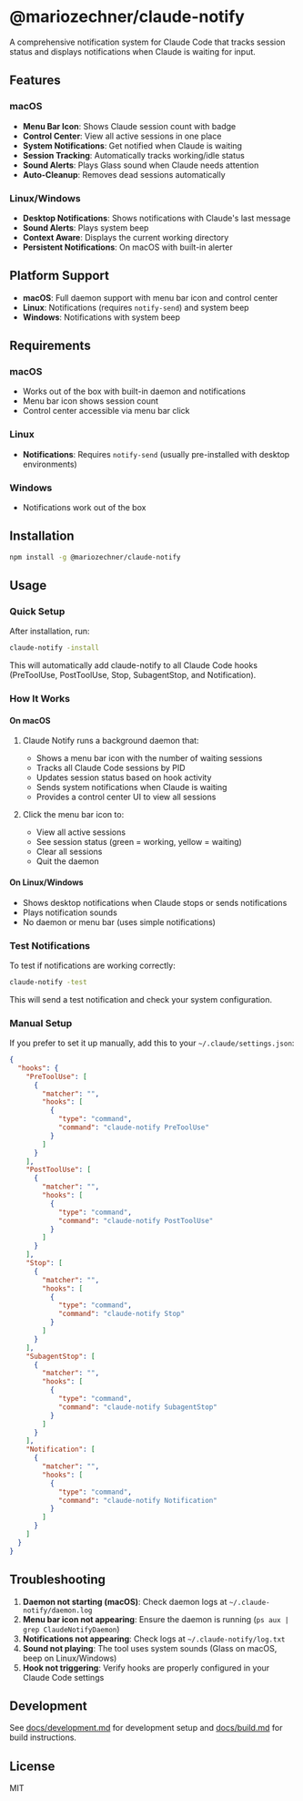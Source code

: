 # @mariozechner/claude-notify

A comprehensive notification system for Claude Code that tracks session status and displays notifications when Claude is waiting for input.

## Features

### macOS
- **Menu Bar Icon**: Shows Claude session count with badge
- **Control Center**: View all active sessions in one place
- **System Notifications**: Get notified when Claude is waiting
- **Session Tracking**: Automatically tracks working/idle status
- **Sound Alerts**: Plays Glass sound when Claude needs attention
- **Auto-Cleanup**: Removes dead sessions automatically

### Linux/Windows
- **Desktop Notifications**: Shows notifications with Claude's last message
- **Sound Alerts**: Plays system beep
- **Context Aware**: Displays the current working directory
- **Persistent Notifications**: On macOS with built-in alerter

## Platform Support

- **macOS**: Full daemon support with menu bar icon and control center
- **Linux**: Notifications (requires `notify-send`) and system beep
- **Windows**: Notifications with system beep

## Requirements

### macOS
- Works out of the box with built-in daemon and notifications
- Menu bar icon shows session count
- Control center accessible via menu bar click

### Linux
- **Notifications**: Requires `notify-send` (usually pre-installed with desktop environments)

### Windows
- Notifications work out of the box

## Installation

```bash
npm install -g @mariozechner/claude-notify
```

## Usage

### Quick Setup

After installation, run:

```bash
claude-notify -install
```

This will automatically add claude-notify to all Claude Code hooks (PreToolUse, PostToolUse, Stop, SubagentStop, and Notification).

### How It Works

#### On macOS
1. Claude Notify runs a background daemon that:
   - Shows a menu bar icon with the number of waiting sessions
   - Tracks all Claude Code sessions by PID
   - Updates session status based on hook activity
   - Sends system notifications when Claude is waiting
   - Provides a control center UI to view all sessions

2. Click the menu bar icon to:
   - View all active sessions
   - See session status (green = working, yellow = waiting)
   - Clear all sessions
   - Quit the daemon

#### On Linux/Windows
- Shows desktop notifications when Claude stops or sends notifications
- Plays notification sounds
- No daemon or menu bar (uses simple notifications)

### Test Notifications

To test if notifications are working correctly:

```bash
claude-notify -test
```

This will send a test notification and check your system configuration.

### Manual Setup

If you prefer to set it up manually, add this to your `~/.claude/settings.json`:

```json
{
  "hooks": {
    "PreToolUse": [
      {
        "matcher": "",
        "hooks": [
          {
            "type": "command",
            "command": "claude-notify PreToolUse"
          }
        ]
      }
    ],
    "PostToolUse": [
      {
        "matcher": "",
        "hooks": [
          {
            "type": "command",
            "command": "claude-notify PostToolUse"
          }
        ]
      }
    ],
    "Stop": [
      {
        "matcher": "",
        "hooks": [
          {
            "type": "command",
            "command": "claude-notify Stop"
          }
        ]
      }
    ],
    "SubagentStop": [
      {
        "matcher": "",
        "hooks": [
          {
            "type": "command",
            "command": "claude-notify SubagentStop"
          }
        ]
      }
    ],
    "Notification": [
      {
        "matcher": "",
        "hooks": [
          {
            "type": "command",
            "command": "claude-notify Notification"
          }
        ]
      }
    ]
  }
}
```

## Troubleshooting

1. **Daemon not starting (macOS)**: Check daemon logs at `~/.claude-notify/daemon.log`
2. **Menu bar icon not appearing**: Ensure the daemon is running (`ps aux | grep ClaudeNotifyDaemon`)
3. **Notifications not appearing**: Check logs at `~/.claude-notify/log.txt`
4. **Sound not playing**: The tool uses system sounds (Glass on macOS, beep on Linux/Windows)
5. **Hook not triggering**: Verify hooks are properly configured in your Claude Code settings

## Development

See [docs/development.md](docs/development.md) for development setup and [docs/build.md](docs/build.md) for build instructions.

## License

MIT